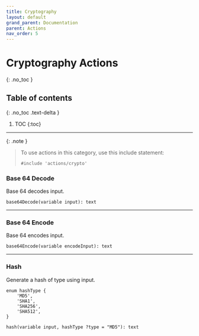 ```yaml
---
title: Cryptography
layout: default
grand_parent: Documentation
parent: Actions
nav_order: 5
---
```


# Cryptography Actions
{: .no_toc }

## Table of contents
{: .no_toc .text-delta }

1. TOC
{:toc}

---

{: .note }
> To use actions in this category, use this include statement:
>
> ```
> #include 'actions/crypto'
> ```

### Base 64 Decode

Base 64 decodes input.

```
base64Decode(variable input): text
```

---

### Base 64 Encode

Base 64 encodes input.

```
base64Encode(variable encodeInput): text
```

---

### Hash

Generate a hash of type using input.

```
enum hashType {
    'MD5',
    'SHA1',
    'SHA256',
    'SHA512',
}

hash(variable input, hashType ?type = "MD5"): text
```
